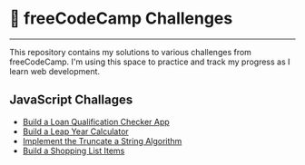 # 📘 freeCodeCamp Challenges
___

This repository contains my solutions to various challenges from freeCodeCamp. I'm using this space to practice and track my progress as I learn web development.

## JavaScript Challages

- [Build a Loan Qualification Checker App](loanQualificationChecker.js.txt)
- [Build a Leap Year Calculator](leapCalendar.js.txt)
- [Implement the Truncate a String Algorithm](truncateStringAlgorithm.js.txt)
- [Build a Shopping List Items](buildShoppingListItems.js.txt)
